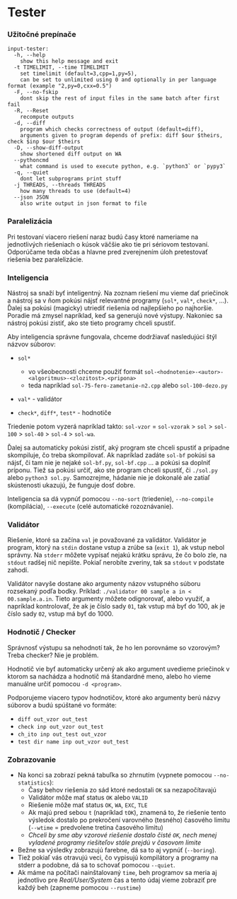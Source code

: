 # Tester

### Užitočné prepínače

```
input-tester:
  -h, --help
    show this help message and exit
  -t TIMELIMIT, --time TIMELIMIT
    set timelimit (default=3,cpp=1,py=5),
    can be set to unlimited using 0 and optionally in per language format (example "2,py=0,cxx=0.5")
  -F, --no-fskip
    dont skip the rest of input files in the same batch after first fail
  -R, --Reset
    recompute outputs
  -d, --diff
    program which checks correctness of output (default=diff),
    arguments given to program depends of prefix: diff $our $theirs, check $inp $our $theirs
  -D, --show-diff-output
    show shortened diff output on WA
  --pythoncmd
    what command is used to execute python, e.g. `python3` or `pypy3`
  -q, --quiet
    dont let subprograms print stuff
  -j THREADS, --threads THREADS
    how many threads to use (default=4)
  --json JSON
    also write output in json format to file
```

### Paralelizácia

Pri testovaní viacero riešení naraz budú časy ktoré nameriame na jednotlivých riešeniach o kúsok väčšie ako tie pri sériovom testovaní. Odporúčame teda občas a hlavne pred zverejnením úloh pretestovať riešenia bez paralelizácie.

### Inteligencia

Nástroj sa snaží byť inteligentný. Na zoznam riešení mu vieme dať priečinok a nástroj sa v ňom pokúsi nájsť relevantné programy (`sol*`, `val*`, `check*`, ...). Ďalej sa pokúsi (magicky) utriediť riešenia od najlepšieho po najhoršie. Poradie má zmysel napríklad, keď sa generujú nové výstupy. Nakoniec sa nástroj pokúsi zistiť, ako ste tieto programy chceli spustiť.

Aby inteligencia správne fungovala, chceme dodržiavať nasledujúci štýl názvov súborov:

- `sol*`

  - vo všeobecnosti chceme použiť formát `sol-<hodnotenie>-<autor>-<algoritmus>-<zlozitost>.<pripona>`
  - teda napríklad `sol-75-fero-zametanie-n2.cpp` alebo `sol-100-dezo.py`

- `val*` - validátor
- `check*`, `diff*`, `test*` - hodnotiče

Triedenie potom vyzerá napríklad takto: `sol-vzor` = `sol-vzorak` > `sol` > `sol-100` > `sol-40` > `sol-4` > `sol-wa`.

Ďalej sa automaticky pokúsi zistiť, aký program ste chceli spustiť a prípadne skompiluje, čo treba skompilovať. Ak napríklad zadáte `sol-bf` pokúsi sa nájsť, či tam nie je nejaké `sol-bf.py`, `sol-bf.cpp` ... a pokúsi sa doplniť príponu. Tiež sa pokúsi určiť, ako ste program chceli spustiť, či `./sol.py` alebo `python3 sol.py`. Samozrejme, hádanie nie je dokonalé ale zatiaľ skústenosti ukazujú, že funguje dosť dobre.

Inteligencia sa dá vypnúť pomocou `--no-sort` (triedenie), `--no-compile` (kompilácia), `--execute` (celé automatické rozoznávanie).

### Validátor

Riešenie, ktoré sa začína `val` je považované za validátor. Validátor je program, ktorý na `stdin` dostane vstup a zrúbe sa (`exit 1`), ak vstup nebol správny. Na `stderr` môžete vypísať nejakú krátku správu, že čo bolo zle, na `stdout` radšej nič nepíšte. Pokiaľ nerobíte zveriny, tak sa `stdout` v podstate zahodí.

Validátor navyše dostane ako argumenty názov vstupného súboru rozsekaný podľa bodky. Príklad: `./validator 00 sample a in < 00.sample.a.in`. Tieto argumenty môžete odignorovať, alebo využiť, a napríklad kontrolovať, že ak je číslo sady `01`, tak vstup má byť do 100, ak je číslo sady `02`, vstup má byť do 1000.

### Hodnotič / Checker

Správnosť výstupu sa nehodnotí tak, že ho len porovnáme so vzorovým? Treba checker? Nie je problém.

Hodnotič vie byť automaticky určený ak ako argument uvedieme priečinok v ktorom sa nachádza a hodnotič má štandardné meno, alebo ho vieme manuálne určiť pomocou `-d <program>`.

Podporujeme viacero typov hodnotičov, ktoré ako argumenty berú názvy súborov a budú spúštané vo formáte:

- `diff out_vzor out_test`
- `check inp out_vzor out_test`
- `ch_ito inp out_test out_vzor`
- `test dir name inp out_vzor out_test`

### Zobrazovanie

- Na konci sa zobrazí pekná tabuľka so zhrnutím (vypnete pomocou `--no-statistics`):
  - Časy behov riešenia zo sád ktoré nedostali `OK` sa nezapočítavajú
  - Validátor môže mať status `OK` alebo `VALID`
  - Riešenie môže mať status `OK`, `WA`, `EXC`, `TLE`
  - Ak majú pred sebou `t` (napríklad `tOK`), znamená to, že riešenie tento výsledok dostalo po prekročení varovného (tesného) časového limitu (`--wtime` = predvolene tretina časového limitu)
  - _Chceli by sme aby vzorové riešenie dostalo čisté `OK`, nech menej vyladené programy riešiteľov stále prejdú v časovom limite_
- Bežne sa výsledky zobrazujú farebne, dá sa to aj vypnúť (`--boring`).
- Tiež pokiaľ vás otravujú veci, čo vypisujú kompilátory a programy na stderr a podobne, dá sa to schovať pomocou `--quiet`.
- Ak máme na počítači nainštalovaný `time`, beh programov sa meria aj jednotlivo pre _Real/User/System_ čas a tento údaj vieme zobraziť pre každý beh (zapneme pomocou `--rustime`)

